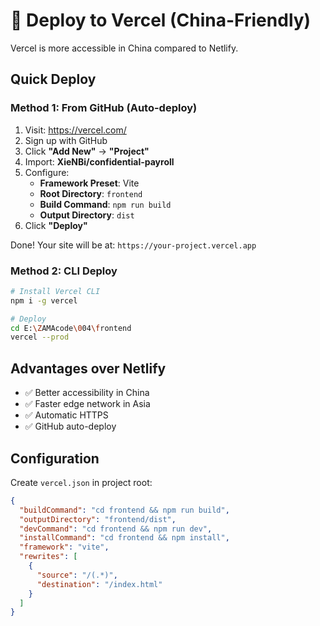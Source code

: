 # 🚀 Deploy to Vercel (China-Friendly)

Vercel is more accessible in China compared to Netlify.

## Quick Deploy

### Method 1: From GitHub (Auto-deploy)

1. Visit: https://vercel.com/
2. Sign up with GitHub
3. Click **"Add New"** → **"Project"**
4. Import: **XieNBi/confidential-payroll**
5. Configure:
   - **Framework Preset**: Vite
   - **Root Directory**: `frontend`
   - **Build Command**: `npm run build`
   - **Output Directory**: `dist`
6. Click **"Deploy"**

Done! Your site will be at: `https://your-project.vercel.app`

### Method 2: CLI Deploy

```bash
# Install Vercel CLI
npm i -g vercel

# Deploy
cd E:\ZAMAcode\004\frontend
vercel --prod
```

## Advantages over Netlify

- ✅ Better accessibility in China
- ✅ Faster edge network in Asia
- ✅ Automatic HTTPS
- ✅ GitHub auto-deploy

## Configuration

Create `vercel.json` in project root:

```json
{
  "buildCommand": "cd frontend && npm run build",
  "outputDirectory": "frontend/dist",
  "devCommand": "cd frontend && npm run dev",
  "installCommand": "cd frontend && npm install",
  "framework": "vite",
  "rewrites": [
    {
      "source": "/(.*)",
      "destination": "/index.html"
    }
  ]
}
```



